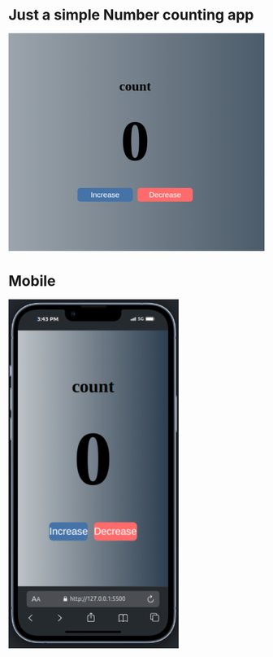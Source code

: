 # Just a simple Number counting app 

![screenshot](img/image%20copy.png)

# Mobile

![screenshot](img/image.png)